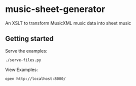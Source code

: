 # music-sheet-generator

An XSLT to transform MusicXML music data into sheet music

## Getting started

Serve the examples:

```bash
./serve-files.py
```

View Examples:

```bash
open http://localhost:8000/
```

